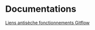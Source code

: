 # Documentations 
[Liens antisèche fonctionnements Gitflow](https://www.atlassian.com/fr/git/tutorials/comparing-workflows/gitflow-workflow)
